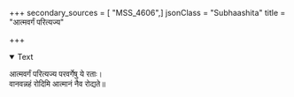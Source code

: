 +++
secondary_sources = [ "MSS_4606",]
jsonClass = "Subhaashita"
title = "आत्मवर्गं परित्यज्य"

+++

<details open><summary>Text</summary>

आत्मवर्गं परित्यज्य परवर्गेषु ये रताः।  
वानवन्नहं रोदिमि आत्मानं नैव रोद्यते॥
</details>
